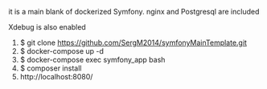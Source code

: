 it is a main blank of dockerized Symfony. nginx and Postgresql are included

Xdebug is also enabled
1. $ git clone https://github.com/SergM2014/symfonyMainTemplate.git
2. $ docker-compose up -d
3. $ docker-compose exec symfony_app bash
4. $ composer install
5. http://localhost:8080/
